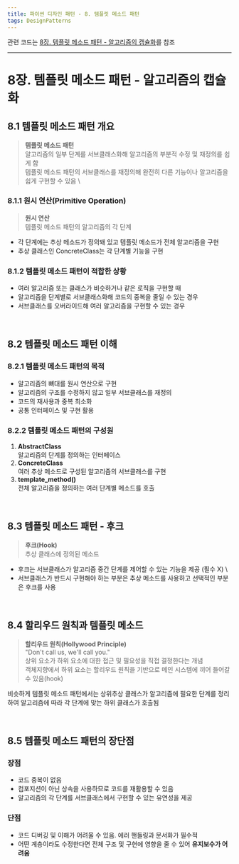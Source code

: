 ```yaml
---
title: 파이썬 디자인 패턴 - 8. 템플릿 메소드 패턴
tags: DesignPatterns
---
```


관련 코드는 [8장. 템플릿 메소드 패턴 - 알고리즘의 캡슐화](https://github.com/alchemine/design_pattern/tree/main/8%EC%9E%A5.%20%ED%85%9C%ED%94%8C%EB%A6%BF%20%EB%A9%94%EC%86%8C%EB%93%9C%20%ED%8C%A8%ED%84%B4%20-%20%EC%95%8C%EA%B3%A0%EB%A6%AC%EC%A6%98%EC%9D%98%20%EC%BA%A1%EC%8A%90%ED%99%94)를 참조

<!--more-->
---

# 8장. 템플릿 메소드 패턴 - 알고리즘의 캡슐화
## 8.1 템플릿 메소드 패턴 개요
> **템플릿 메소드 패턴** \
> 알고리즘의 일부 단계를 서브클래스화해 알고리즘의 부분적 수정 및 재정의를 쉽게 함 \
> 템플릿 메소드 패턴의 서브클래스를 재정의해 완전히 다른 기능이나 알고리즘을 쉽게 구현할 수 있음 \

### 8.1.1 원시 연산(Primitive Operation)
> **원시 연산** \
> 템플릿 메소드 패턴의 알고리즘의 각 단계

- 각 단계에는 추상 메소드가 정의돼 있고 템플릿 메소드가 전체 알고리즘을 구현
- 추상 클래스인 ConcreteClass는 각 단계별 기능을 구현

### 8.1.2 템플릿 메소드 패턴이 적합한 상황
- 여러 알고리즘 또는 클래스가 비슷하거나 같은 로직을 구현할 때
- 알고리즘을 단계별로 서브클래스화해 코드의 중복을 줄일 수 있는 경우
- 서브클래스를 오버라이드해 여러 알고리즘을 구현할 수 있는 경우


<br>

## 8.2 템플릿 메소드 패턴 이해
### 8.2.1 템플릿 메소드 패턴의 목적
- 알고리즘의 뼈대를 원시 연산으로 구현
- 알고리즘의 구조를 수정하지 않고 일부 서브클래스를 재정의
- 코드의 재사용과 중복 최소화
- 공통 인터페이스 및 구현 활용

### 8.2.2 템플릿 메소드 패턴의 구성원
1. **AbstractClass** \
알고리즘의 단계를 정의하는 인터페이스
2. **ConcreteClass** \
여러 추상 메소드로 구성된 알고리즘의 서브클래스를 구현
3. **template_method()** \
전체 알고리즘을 정의하는 여러 단계별 메소드를 호출


<br>

## 8.3 템플릿 메소드 패턴 - 후크
> **후크(Hook)** \
> 추상 클래스에 정의된 메소드

- 후크는 서브클래스가 알고리즘 중간 단계를 제어할 수 있는 기능을 제공 (필수 X) \
- 서브클래스가 반드시 구현해야 하는 부분은 추상 메소드를 사용하고 선택적인 부분은 후크를 사용


<br>

## 8.4 할리우드 원칙과 템플릿 메소드
> **할리우드 원칙(Hollywood Principle)** \
> "Don't call us, we'll call you." \
> 상위 요소가 하위 요소에 대한 접근 및 필요성을 직접 결정한다는 개념 \
> 객체지향에서 하위 요소는 할리우드 원칙을 기반으로 메인 시스템에 끼어 들어갈 수 있음(hook)

비슷하게 템플릿 메소드 패턴에서는 상위추상 클래스가 알고리즘에 필요한 단계를 정리하여 알고리즘에 따라 각 단계에 맞는 하위 클래스가 호출됨


<br>

## 8.5 템플릿 메소드 패턴의 장단점
### 장점
- 코드 중복이 없음
- 컴포지션이 아닌 상속을 사용하므로 코드를 재활용할 수 있음
- 알고리즘의 각 단계를 서브클래스에서 구현할 수 있는 유연성을 제공

### 단점
- 코드 디버깅 및 이해가 어려울 수 있음. 에러 핸들링과 문서화가 필수적
- 어떤 계층이라도 수정한다면 전체 구조 및 구현에 영향을 줄 수 있어 **유지보수가 어려움**
